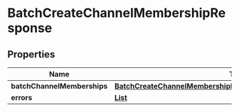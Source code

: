 

# BatchCreateChannelMembershipResponse


## Properties

| Name | Type | Description | Notes |
|------------ | ------------- | ------------- | -------------|
|**batchChannelMemberships** | [**BatchCreateChannelMembershipResponseBatchChannelMemberships**](BatchCreateChannelMembershipResponseBatchChannelMemberships.md) |  |  [optional] |
|**errors** | [**List**](List.md) |  |  [optional] |




